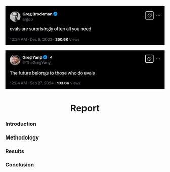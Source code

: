<p align="center">
  <img src="../img/eval_pic_2.png" alt="logo" width="600">
</p>

<p align="center">
  <img src="../img/eval_pic_1.png" alt="logo" width="600">
</p>

<h1 align="center">Report</h1>

### Introduction

### Methodology

### Results

### Conclusion
